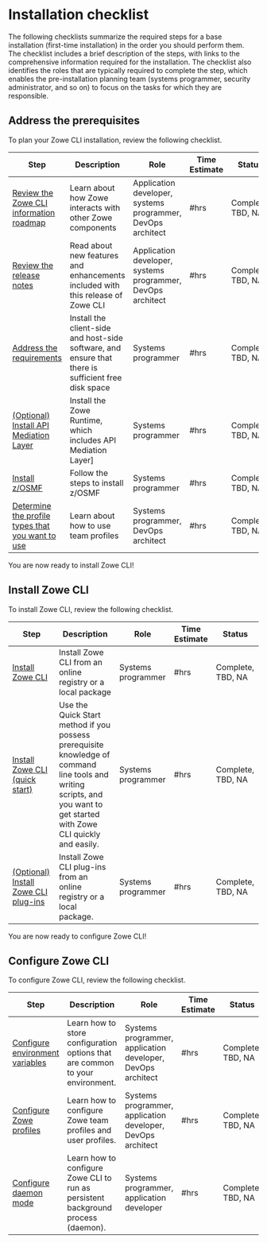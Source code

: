 # Installation checklist

The following checklists summarize the required steps for a base installation (first-time installation) in the order you should perform them. The checklist includes a brief description of the steps, with links to the comprehensive information required for the installation. The checklist also identifies the roles that are typically required to complete the step, which enables the pre-installation planning team (systems programmer, security administrator, and so on) to focus on the tasks for which they are responsible.

## Address the prerequisites

To plan your Zowe CLI installation, review the following checklist.

| Step        | Description | Role       | Time Estimate | Status     |
| ----------- | ----------- | ---------- | ------------- | ---------- |
| [Review the Zowe CLI information roadmap](../getting-started/user-roadmap-zowe-cli.md) | Learn about how Zowe interacts with other Zowe components | Application developer, systems programmer, DevOps architect  | #hrs | Complete, TBD, NA |
| [Review the release notes](../getting-started/rlease-notes/v1.27.md) | Read about new features and enhancements included with this release of Zowe CLI | Application developer, systems programmer, DevOps architect |  #hrs |Complete, TBD, NA || Review the Zowe CLI installation methods | [Determine the installation package to use to install CLI](cli-installcli.md) | System programmer, security administrator |  #hrs | Complete, TBD, NA |
| [Address the requirements](../user-guide/systemrequirements-cli.md) | Install the client-side and host-side software, and ensure that there is sufficient free disk space | Systems programmer | #hrs | Complete, TBD, NA |
| [(Optional) Install API Mediation Layer](../user-guide/install-zos.md) | Install the Zowe Runtime, which includes API Mediation Layer] | Systems programmer | #hrs | Complete, TBD, NA |
| [Install z/OSMF](https://www.ibm.com/docs/en/zos/2.3.0?topic=configuration-setting-up-zosmf-first-time) | Follow the steps to install z/OSMF | Systems programmer  | #hrs | Complete, TBD, NA |
| [Determine the profile types that you want to use](../user-guide/cli-using-using-profiles.md) | Learn about how to use team profiles | Systems programmer, DevOps architect | #hrs | Complete, TBD, NA |

You are now ready to install Zowe CLI!
## Install Zowe CLI

To install Zowe CLI, review the following checklist.

| Step        | Description | Role       | Time Estimate | Status     |
| ----------- | ----------- | ---------- | ------------- | ---------- |
| [Install Zowe CLI](../user-guide/cli-installcli.md) | Install Zowe CLI from an online registry or a local package | Systems programmer |  #hrs | Complete, TBD, NA |
| [Install Zowe CLI (quick start)](../getting-started/cli-getting-started.md) | Use the Quick Start method if you possess prerequisite knowledge of command line tools and writing scripts, and you want to get started with Zowe CLI quickly and easily. | Systems programmer |  #hrs | Complete, TBD, NA |
| [(Optional) Install Zowe CLI plug-ins](../user-guide/cli-installplugins.md) | Install Zowe CLI plug-ins from an online registry or a local package. | Systems programmer |  #hrs | Complete, TBD, NA |

You are now ready to configure Zowe CLI!
## Configure Zowe CLI

To configure Zowe CLI, review the following checklist.

| Step        | Description | Role       | Time Estimate | Status     |
| ----------- | ----------- | ---------- | ------------- | ---------- |
| [Configure environment variables](../user-guide/cli-configuringcli.md) | Learn how to store configuration options that are common to your environment.  | Systems programmer, application developer, DevOps architect | #hrs | Complete, TBD, NA |
| [Configure Zowe profiles](../user-guide/cli-using-using-profiles.md) | Learn how to configure Zowe team profiles and  user profiles. | Systems programmer, application developer, DevOps architect | #hrs | Complete, TBD, NA |
| [Configure daemon mode](../user-guide/cli-using-using-daemon-mode.md) | Learn how to configure Zowe CLI to run as persistent background process (daemon). | Systems programmer, application developer | #hrs | Complete, TBD, NA |